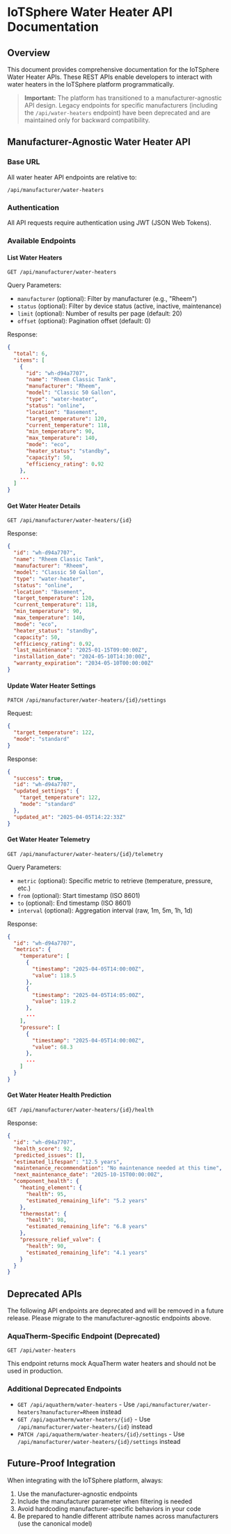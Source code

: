 # IoTSphere Water Heater API Documentation

## Overview

This document provides comprehensive documentation for the IoTSphere Water Heater APIs. These REST APIs enable developers to interact with water heaters in the IoTSphere platform programmatically.

> **Important:** The platform has transitioned to a manufacturer-agnostic API design. Legacy endpoints for specific manufacturers (including the `/api/water-heaters` endpoint) have been deprecated and are maintained only for backward compatibility.

## Manufacturer-Agnostic Water Heater API

### Base URL

All water heater API endpoints are relative to:

```
/api/manufacturer/water-heaters
```

### Authentication

All API requests require authentication using JWT (JSON Web Tokens).

### Available Endpoints

#### List Water Heaters

```
GET /api/manufacturer/water-heaters
```

Query Parameters:
- `manufacturer` (optional): Filter by manufacturer (e.g., "Rheem")
- `status` (optional): Filter by device status (active, inactive, maintenance)
- `limit` (optional): Number of results per page (default: 20)
- `offset` (optional): Pagination offset (default: 0)

Response:
```json
{
  "total": 6,
  "items": [
    {
      "id": "wh-d94a7707",
      "name": "Rheem Classic Tank",
      "manufacturer": "Rheem",
      "model": "Classic 50 Gallon",
      "type": "water-heater",
      "status": "online",
      "location": "Basement",
      "target_temperature": 120,
      "current_temperature": 118,
      "min_temperature": 90,
      "max_temperature": 140,
      "mode": "eco",
      "heater_status": "standby",
      "capacity": 50,
      "efficiency_rating": 0.92
    },
    ...
  ]
}
```

#### Get Water Heater Details

```
GET /api/manufacturer/water-heaters/{id}
```

Response:
```json
{
  "id": "wh-d94a7707",
  "name": "Rheem Classic Tank",
  "manufacturer": "Rheem",
  "model": "Classic 50 Gallon",
  "type": "water-heater",
  "status": "online",
  "location": "Basement",
  "target_temperature": 120,
  "current_temperature": 118,
  "min_temperature": 90,
  "max_temperature": 140,
  "mode": "eco",
  "heater_status": "standby",
  "capacity": 50,
  "efficiency_rating": 0.92,
  "last_maintenance": "2025-01-15T09:00:00Z",
  "installation_date": "2024-05-10T14:30:00Z",
  "warranty_expiration": "2034-05-10T00:00:00Z"
}
```

#### Update Water Heater Settings

```
PATCH /api/manufacturer/water-heaters/{id}/settings
```

Request:
```json
{
  "target_temperature": 122,
  "mode": "standard"
}
```

Response:
```json
{
  "success": true,
  "id": "wh-d94a7707",
  "updated_settings": {
    "target_temperature": 122,
    "mode": "standard"
  },
  "updated_at": "2025-04-05T14:22:33Z"
}
```

#### Get Water Heater Telemetry

```
GET /api/manufacturer/water-heaters/{id}/telemetry
```

Query Parameters:
- `metric` (optional): Specific metric to retrieve (temperature, pressure, etc.)
- `from` (optional): Start timestamp (ISO 8601)
- `to` (optional): End timestamp (ISO 8601)
- `interval` (optional): Aggregation interval (raw, 1m, 5m, 1h, 1d)

Response:
```json
{
  "id": "wh-d94a7707",
  "metrics": {
    "temperature": [
      {
        "timestamp": "2025-04-05T14:00:00Z",
        "value": 118.5
      },
      {
        "timestamp": "2025-04-05T14:05:00Z",
        "value": 119.2
      },
      ...
    ],
    "pressure": [
      {
        "timestamp": "2025-04-05T14:00:00Z",
        "value": 68.3
      },
      ...
    ]
  }
}
```

#### Get Water Heater Health Prediction

```
GET /api/manufacturer/water-heaters/{id}/health
```

Response:
```json
{
  "id": "wh-d94a7707",
  "health_score": 92,
  "predicted_issues": [],
  "estimated_lifespan": "12.5 years",
  "maintenance_recommendation": "No maintenance needed at this time",
  "next_maintenance_date": "2025-10-15T00:00:00Z",
  "component_health": {
    "heating_element": {
      "health": 95,
      "estimated_remaining_life": "5.2 years"
    },
    "thermostat": {
      "health": 98,
      "estimated_remaining_life": "6.8 years"
    },
    "pressure_relief_valve": {
      "health": 90,
      "estimated_remaining_life": "4.1 years"
    }
  }
}
```

## Deprecated APIs

The following API endpoints are deprecated and will be removed in a future release. Please migrate to the manufacturer-agnostic endpoints above.

### AquaTherm-Specific Endpoint (Deprecated)

```
GET /api/water-heaters
```

This endpoint returns mock AquaTherm water heaters and should not be used in production.

### Additional Deprecated Endpoints

- `GET /api/aquatherm/water-heaters` - Use `/api/manufacturer/water-heaters?manufacturer=Rheem` instead
- `GET /api/aquatherm/water-heaters/{id}` - Use `/api/manufacturer/water-heaters/{id}` instead
- `PATCH /api/aquatherm/water-heaters/{id}/settings` - Use `/api/manufacturer/water-heaters/{id}/settings` instead

## Future-Proof Integration

When integrating with the IoTSphere platform, always:

1. Use the manufacturer-agnostic endpoints
2. Include the manufacturer parameter when filtering is needed
3. Avoid hardcoding manufacturer-specific behaviors in your code
4. Be prepared to handle different attribute names across manufacturers (use the canonical model)
